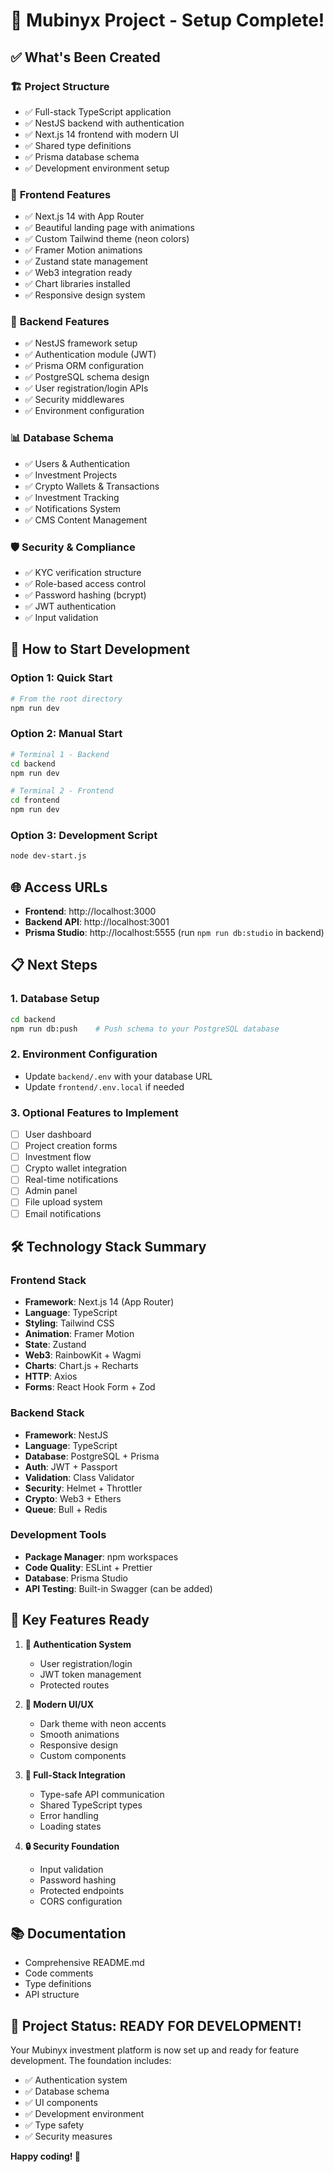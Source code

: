 # 🎉 Mubinyx Project - Setup Complete!

## ✅ What's Been Created

### 🏗️ **Project Structure**
- ✅ Full-stack TypeScript application
- ✅ NestJS backend with authentication
- ✅ Next.js 14 frontend with modern UI
- ✅ Shared type definitions
- ✅ Prisma database schema
- ✅ Development environment setup

### 🎨 **Frontend Features**
- ✅ Next.js 14 with App Router
- ✅ Beautiful landing page with animations
- ✅ Custom Tailwind theme (neon colors)
- ✅ Framer Motion animations
- ✅ Zustand state management
- ✅ Web3 integration ready
- ✅ Chart libraries installed
- ✅ Responsive design system

### 🔧 **Backend Features**
- ✅ NestJS framework setup
- ✅ Authentication module (JWT)
- ✅ Prisma ORM configuration
- ✅ PostgreSQL schema design
- ✅ User registration/login APIs
- ✅ Security middlewares
- ✅ Environment configuration

### 📊 **Database Schema**
- ✅ Users & Authentication
- ✅ Investment Projects
- ✅ Crypto Wallets & Transactions
- ✅ Investment Tracking
- ✅ Notifications System
- ✅ CMS Content Management

### 🛡️ **Security & Compliance**
- ✅ KYC verification structure
- ✅ Role-based access control
- ✅ Password hashing (bcrypt)
- ✅ JWT authentication
- ✅ Input validation

## 🚀 **How to Start Development**

### Option 1: Quick Start
```bash
# From the root directory
npm run dev
```

### Option 2: Manual Start
```bash
# Terminal 1 - Backend
cd backend
npm run dev

# Terminal 2 - Frontend  
cd frontend
npm run dev
```

### Option 3: Development Script
```bash
node dev-start.js
```

## 🌐 **Access URLs**
- **Frontend**: http://localhost:3000
- **Backend API**: http://localhost:3001
- **Prisma Studio**: http://localhost:5555 (run `npm run db:studio` in backend)

## 📋 **Next Steps**

### 1. Database Setup
```bash
cd backend
npm run db:push    # Push schema to your PostgreSQL database
```

### 2. Environment Configuration
- Update `backend/.env` with your database URL
- Update `frontend/.env.local` if needed

### 3. Optional Features to Implement
- [ ] User dashboard
- [ ] Project creation forms
- [ ] Investment flow
- [ ] Crypto wallet integration
- [ ] Real-time notifications
- [ ] Admin panel
- [ ] File upload system
- [ ] Email notifications

## 🛠️ **Technology Stack Summary**

### Frontend Stack
- **Framework**: Next.js 14 (App Router)
- **Language**: TypeScript
- **Styling**: Tailwind CSS
- **Animation**: Framer Motion
- **State**: Zustand
- **Web3**: RainbowKit + Wagmi
- **Charts**: Chart.js + Recharts
- **HTTP**: Axios
- **Forms**: React Hook Form + Zod

### Backend Stack
- **Framework**: NestJS
- **Language**: TypeScript
- **Database**: PostgreSQL + Prisma
- **Auth**: JWT + Passport
- **Validation**: Class Validator
- **Security**: Helmet + Throttler
- **Crypto**: Web3 + Ethers
- **Queue**: Bull + Redis

### Development Tools
- **Package Manager**: npm workspaces
- **Code Quality**: ESLint + Prettier
- **Database**: Prisma Studio
- **API Testing**: Built-in Swagger (can be added)

## 🎯 **Key Features Ready**

1. **🔐 Authentication System**
   - User registration/login
   - JWT token management
   - Protected routes

2. **🎨 Modern UI/UX**
   - Dark theme with neon accents
   - Smooth animations
   - Responsive design
   - Custom components

3. **📱 Full-Stack Integration**
   - Type-safe API communication
   - Shared TypeScript types
   - Error handling
   - Loading states

4. **🔒 Security Foundation**
   - Input validation
   - Password hashing
   - Protected endpoints
   - CORS configuration

## 📚 **Documentation**
- Comprehensive README.md
- Code comments
- Type definitions
- API structure

## 🎊 **Project Status: READY FOR DEVELOPMENT!**

Your Mubinyx investment platform is now set up and ready for feature development. The foundation includes:

- ✅ Authentication system
- ✅ Database schema
- ✅ UI components
- ✅ Development environment
- ✅ Type safety
- ✅ Security measures

**Happy coding! 🚀**
